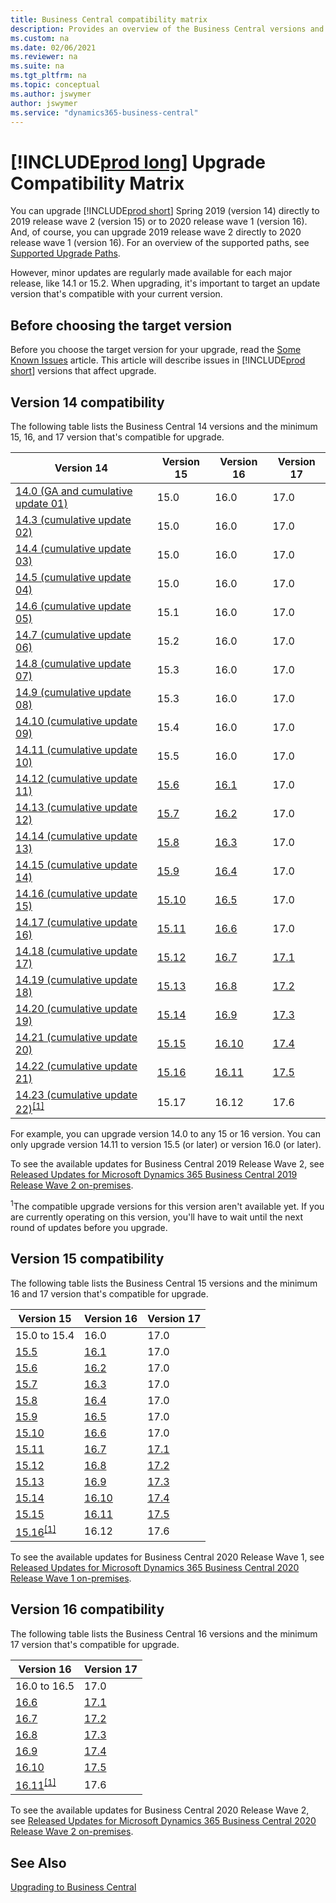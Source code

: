 ```yaml
---
title: Business Central compatibility matrix
description: Provides an overview of the Business Central versions and their compatibility
ms.custom: na
ms.date: 02/06/2021
ms.reviewer: na
ms.suite: na
ms.tgt_pltfrm: na
ms.topic: conceptual
ms.author: jswymer
author: jswymer
ms.service: "dynamics365-business-central"
---
```


# [!INCLUDE[prod long](../developer/includes/prod_long.md)] Upgrade Compatibility Matrix

You can upgrade [!INCLUDE[prod short](../developer/includes/prod_short.md)] Spring 2019 (version 14) directly to 2019 release wave 2 (version 15) or to 2020 release wave 1 (version 16). And, of course, you can upgrade 2019 release wave 2 directly to 2020 release wave 1 (version 16). For an overview of the supported paths, see [Supported Upgrade Paths](upgrade-paths.md).

However, minor updates are regularly made available for each major release, like 14.1 or 15.2. When upgrading, it's important to target an update version that's compatible with your current version.

## Before choosing the target version

Before you choose the target version for your upgrade, read the [Some Known Issues](known-issues.md) article. This article will describe issues in [!INCLUDE[prod short](../developer/includes/prod_short.md)] versions that affect upgrade.

## Version 14 compatibility

The following table lists the Business Central 14 versions and the minimum 15, 16, and 17 version that's compatible for upgrade.

|Version 14|Version 15|Version 16|Version 17|
|----------|----------|----------|----------|
|[14.0 (GA and cumulative update 01)](https://support.microsoft.com/help/4501146)|15.0|16.0|17.0|
|[14.3 (cumulative update 02)](https://support.microsoft.com/help/4514872)|15.0|16.0|17.0|
|[14.4 (cumulative update 03)](https://support.microsoft.com/help/4515445)|15.0|16.0|17.0|
|[14.5 (cumulative update 04)](https://support.microsoft.com/help/4518535)|15.0|16.0|17.0|
|[14.6 (cumulative update 05)](https://support.microsoft.com/help/4522949)|15.1|16.0|17.0|
|[14.7 (cumulative update 06)](https://support.microsoft.com/help/4528705)|15.2|16.0|17.0|
|[14.8 (cumulative update 07)](https://support.microsoft.com/help/4533396)|15.3|16.0|17.0|
|[14.9 (cumulative update 08)](https://support.microsoft.com/help/4536555)|15.3|16.0|17.0|
|[14.10 (cumulative update 09)](https://support.microsoft.com/help/4539529)|15.4|16.0|17.0|
|[14.11 (cumulative update 10)](https://support.microsoft.com/help/4538887)|15.5|16.0|17.0|
|[14.12 (cumulative update 11)](https://support.microsoft.com/help/4549677)|[15.6](https://support.microsoft.com/help/4549685)|[16.1](https://support.microsoft.com/help/4549686)|17.0|
|[14.13 (cumulative update 12)](https://support.microsoft.com/help/4549684)|[15.7](https://support.microsoft.com/help/4564071)|[16.2](https://support.microsoft.com/help/4564072)|17.0|
|[14.14 (cumulative update 13)](https://support.microsoft.com/help/4564070)|[15.8](https://support.microsoft.com/help/4563406)|[16.3](https://support.microsoft.com/help/4563407)|17.0|
|[14.15 (cumulative update 14)](https://support.microsoft.com/help/4563405)|[15.9](https://support.microsoft.com/help/4563414)|[16.4](https://support.microsoft.com/help/4563415)|17.0|
|[14.16 (cumulative update 15)](https://support.microsoft.com/help/4563410)|[15.10](https://support.microsoft.com/help/4576663)|[16.5](https://support.microsoft.com/help/4576664)|17.0|
|[14.17 (cumulative update 16)](https://support.microsoft.com/help/4576662)|[15.11](https://support.microsoft.com/help/4583500) |[16.6](https://support.microsoft.com/help/4583501) |17.0|
|[14.18 (cumulative update 17)](https://support.microsoft.com/help/4583496)|[15.12](https://support.microsoft.com/help/4583512)|[16.7](https://support.microsoft.com/help/4583513)|[17.1](https://support.microsoft.com/help/4583515)|
|[14.19 (cumulative update 18)](https://support.microsoft.com/help/4583511)|[15.13](https://support.microsoft.com/help/4583552)|[16.8](https://support.microsoft.com/help/4583553)|[17.2](https://support.microsoft.com/help/4583554)|
|[14.20 (cumulative update 19)](https://support.microsoft.com/help/4583550)|[15.14](https://support.microsoft.com/help/4595150)|[16.9](https://support.microsoft.com/help/4595151)|[17.3](https://support.microsoft.com/help/4595152)|
|[14.21 (cumulative update 20)](https://support.microsoft.com/help/4595149)|[15.15](https://support.microsoft.com/help/5000694)|[16.10](https://support.microsoft.com/help/5000695)|[17.4](https://support.microsoft.com/help/5000696)|
|[14.22 (cumulative update 21)](https://support.microsoft.com/help/5000693)|[15.16](https://support.microsoft.com/help/5001233)|[16.11](https://support.microsoft.com/help/5001234)|[17.5](https://support.microsoft.com/help/5001235)|
|[14.23 (cumulative update 22)](https://support.microsoft.com/help/5001232)<sup>[\[1\]](#1)</sup>|15.17|16.12|17.6|


For example, you can upgrade version 14.0 to any 15 or 16 version. You can only upgrade version 14.11 to version 15.5 (or later) or version 16.0 (or later). 

To see the available updates for Business Central 2019 Release Wave 2, see [Released Updates for Microsoft Dynamics 365 Business Central 2019 Release Wave 2 on-premises](https://support.microsoft.com/help/4528706).

<a name="1"><sup>1</sup></a>The compatible upgrade versions for this version aren't available yet. If you are currently operating on this version, you'll have to wait until the next round of updates before you upgrade.

## Version 15 compatibility

The following table lists the Business Central 15 versions and the minimum 16 and 17 version that's compatible for upgrade.

|Version 15|Version 16|Version 17|
|----------|----------|----------|
|15.0 to 15.4|16.0|17.0
|[15.5](https://support.microsoft.com/help/4549678)|[16.1](https://support.microsoft.com/help/4549686)|17.0|
|[15.6](https://support.microsoft.com/help/4549685)|[16.2](https://support.microsoft.com/help/4564072)|17.0|
|[15.7](https://support.microsoft.com/help/4564071)|[16.3](https://support.microsoft.com/help/4563407)|17.0|
|[15.8](https://support.microsoft.com/help/4563406)|[16.4](https://support.microsoft.com/help/4563415)|17.0|
|[15.9](https://support.microsoft.com/help/4563414)|[16.5](https://support.microsoft.com/help/4576664) |17.0|
|[15.10](https://support.microsoft.com/help/4576663)|[16.6](https://support.microsoft.com/help/4583501)|17.0|
|[15.11](https://support.microsoft.com/help/4583500)|[16.7](https://support.microsoft.com/help/4583513)|[17.1](https://support.microsoft.com/help/4583515)|
|[15.12](https://support.microsoft.com/help/4583512)|[16.8](https://support.microsoft.com/help/4583553)|[17.2](https://support.microsoft.com/help/4583554)|
|[15.13](https://support.microsoft.com/help/4583552)|[16.9](https://support.microsoft.com/help/4595151)|[17.3](https://support.microsoft.com/help/4595152)|
|[15.14](https://support.microsoft.com/help/4595150)|[16.10](https://support.microsoft.com/help/5000695)|[17.4](https://support.microsoft.com/help/5000696)|
|[15.15](https://support.microsoft.com/help/5000694)|[16.11](https://support.microsoft.com/help/5001234)|[17.5](https://support.microsoft.com/help/5001235)|
|[15.16](https://support.microsoft.com/help/5001233)<sup>[\[1\]](#1)</sup>|16.12|17.6|

To see the available updates for Business Central 2020 Release Wave 1, see [Released Updates for Microsoft Dynamics 365 Business Central 2020 Release Wave 1 on-premises](https://support.microsoft.com/help/4549687).

## Version 16 compatibility

The following table lists the Business Central 16 versions and the minimum 17 version that's compatible for upgrade.

|Version 16|Version 17|
|----------|----------|
|16.0 to 16.5|17.0|
|[16.6](https://support.microsoft.com/help/4583501)|[17.1](https://support.microsoft.com/help/4583515)|
|[16.7](https://support.microsoft.com/help/4583513)|[17.2](https://support.microsoft.com/help/4583554)|
|[16.8](https://support.microsoft.com/help/4583553)|[17.3](https://support.microsoft.com/help/4595152)|
|[16.9](https://support.microsoft.com/help/4595151)|[17.4](https://support.microsoft.com/help/5000696)|
|[16.10](https://support.microsoft.com/help/5000695)|[17.5](https://support.microsoft.com/help/5001235)|
|[16.11](https://support.microsoft.com/help/5001234)<sup>[\[1\]](#1)</sup>|17.6|

To see the available updates for Business Central 2020 Release Wave 2, see [Released Updates for Microsoft Dynamics 365 Business Central 2020 Release Wave 2 on-premises](https://support.microsoft.com/help/4549687).

## See Also

[Upgrading to Business Central](upgrading-to-business-central.md)  
